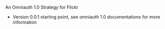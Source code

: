 An Omniauth 1.0 Strategy for Flickr

 * Version 0.0.1 starting point, see omniauth 1.0 documentations for more information
